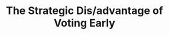 ---
id_key: d037
categories: 
tags:
- voting theory
authors:
- Dekel, Eddie
- Piccione, Michele
title: The Strategic Dis/advantage of Voting Early
journal: 'American Economic Journal: Microeconomics'
vol: 6
num: 4
pages: 162-79
year: 2014
pdf: strategic-voting-early.pdf
permalink: "/papers/d037.txt"
layout: bib
---